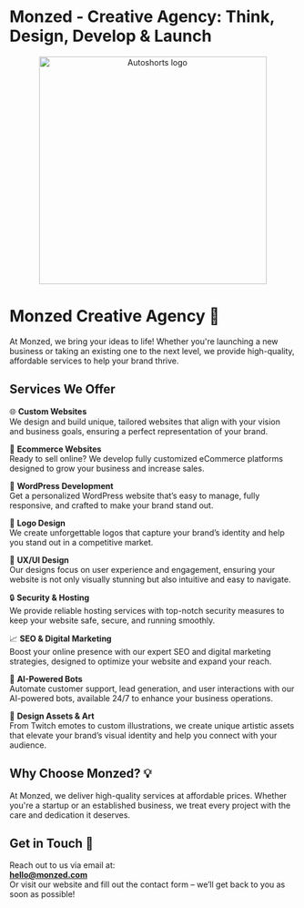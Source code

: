 # Monzed - Creative Agency: Think, Design, Develop & Launch

<p align="center">
  <img src="https://monzed.com/wp-content/uploads/2025/02/MONZED-TRANSP.png" alt="Autoshorts logo" width="400">
</p>

# Monzed Creative Agency 🚀 
At Monzed, we bring your ideas to life! Whether you're launching a new business or taking an existing one to the next level, we provide high-quality, affordable services to help your brand thrive.

## Services We Offer  
🌐 **Custom Websites**  
We design and build unique, tailored websites that align with your vision and business goals, ensuring a perfect representation of your brand.

🛒 **Ecommerce Websites**  
Ready to sell online? We develop fully customized eCommerce platforms designed to grow your business and increase sales.

📝 **WordPress Development**  
Get a personalized WordPress website that’s easy to manage, fully responsive, and crafted to make your brand stand out.

🎨 **Logo Design**  
We create unforgettable logos that capture your brand’s identity and help you stand out in a competitive market.

📱 **UX/UI Design**  
Our designs focus on user experience and engagement, ensuring your website is not only visually stunning but also intuitive and easy to navigate.

🔒 **Security & Hosting**  
We provide reliable hosting services with top-notch security measures to keep your website safe, secure, and running smoothly.

📈 **SEO & Digital Marketing**  
Boost your online presence with our expert SEO and digital marketing strategies, designed to optimize your website and expand your reach.

🤖 **AI-Powered Bots**  
Automate customer support, lead generation, and user interactions with our AI-powered bots, available 24/7 to enhance your business operations.

🎨 **Design Assets & Art**  
From Twitch emotes to custom illustrations, we create unique artistic assets that elevate your brand’s visual identity and help you connect with your audience.

## Why Choose Monzed? 💡  
At Monzed, we deliver high-quality services at affordable prices. Whether you're a startup or an established business, we treat every project with the care and dedication it deserves.

## Get in Touch 📧  
Reach out to us via email at:  
**hello@monzed.com**  
Or visit our website and fill out the contact form – we’ll get back to you as soon as possible!
